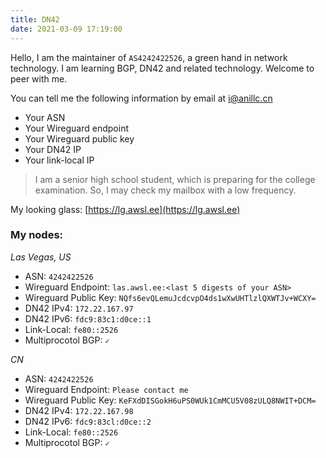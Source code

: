 ```yaml
---
title: DN42
date: 2021-03-09 17:19:00
---
```


Hello, I am the maintainer of `AS4242422526`, a green hand in network technology. I am learning BGP, DN42 and related technology. Welcome to peer with me.  

You can tell me the following information by email at <i@anillc.cn>  

- Your ASN  
- Your Wireguard endpoint  
- Your Wireguard public key  
- Your DN42 IP  
- Your link-local IP  

> I am a senior high school student, which is preparing for the college examination. So, I may check my mailbox with a low frequency.  

My looking glass: [https://lg.awsl.ee](https://lg.awsl.ee)  

### My nodes:  

_Las Vegas, US_  
- ASN: `4242422526`  
- Wireguard Endpoint: `las.awsl.ee:<last 5 digests of your ASN>`  
- Wireguard Public Key: `NQfs6evQLemuJcdcvpO4ds1wXwUHTlzlQXWTJv+WCXY=`  
- DN42 IPv4: `172.22.167.97`  
- DN42 IPv6: `fdc9:83c1:d0ce::1`  
- Link-Local: `fe80::2526`  
- Multiprocotol BGP: `✓`  

_CN_
- ASN: `4242422526`  
- Wireguard Endpoint: `Please contact me`  
- Wireguard Public Key: `KeFXdDISGokH6uPS0WUk1CmMCU5V08zULQ8NWIT+DCM=` 
- DN42 IPv4: `172.22.167.98`  
- DN42 IPv6: `fdc9:83cl:d0ce::2`  
- Link-Local: `fe80::2526`  
- Multiprocotol BGP: `✓`  
